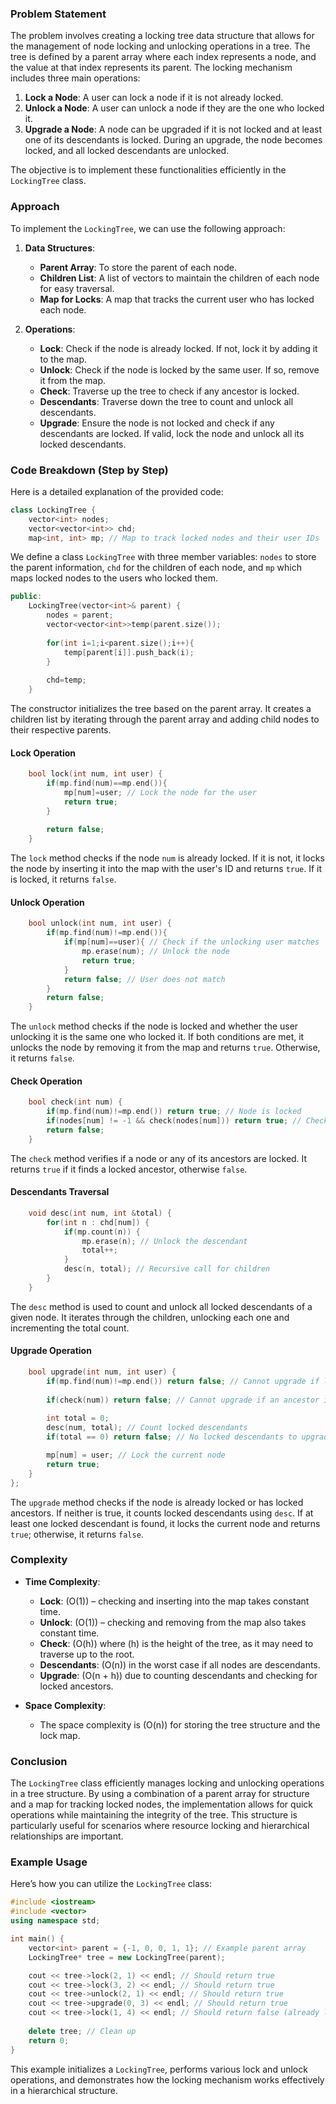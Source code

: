 ### Problem Statement

The problem involves creating a locking tree data structure that allows for the management of node locking and unlocking operations in a tree. The tree is defined by a parent array where each index represents a node, and the value at that index represents its parent. The locking mechanism includes three main operations:
1. **Lock a Node**: A user can lock a node if it is not already locked.
2. **Unlock a Node**: A user can unlock a node if they are the one who locked it.
3. **Upgrade a Node**: A node can be upgraded if it is not locked and at least one of its descendants is locked. During an upgrade, the node becomes locked, and all locked descendants are unlocked.

The objective is to implement these functionalities efficiently in the `LockingTree` class.

### Approach

To implement the `LockingTree`, we can use the following approach:

1. **Data Structures**:
   - **Parent Array**: To store the parent of each node.
   - **Children List**: A list of vectors to maintain the children of each node for easy traversal.
   - **Map for Locks**: A map that tracks the current user who has locked each node.

2. **Operations**:
   - **Lock**: Check if the node is already locked. If not, lock it by adding it to the map.
   - **Unlock**: Check if the node is locked by the same user. If so, remove it from the map.
   - **Check**: Traverse up the tree to check if any ancestor is locked.
   - **Descendants**: Traverse down the tree to count and unlock all descendants.
   - **Upgrade**: Ensure the node is not locked and check if any descendants are locked. If valid, lock the node and unlock all its locked descendants.

### Code Breakdown (Step by Step)

Here is a detailed explanation of the provided code:

```cpp
class LockingTree {
    vector<int> nodes;
    vector<vector<int>> chd;
    map<int, int> mp; // Map to track locked nodes and their user IDs
```
We define a class `LockingTree` with three member variables: `nodes` to store the parent information, `chd` for the children of each node, and `mp` which maps locked nodes to the users who locked them.

```cpp
public:
    LockingTree(vector<int>& parent) {
        nodes = parent;
        vector<vector<int>>temp(parent.size());
        
        for(int i=1;i<parent.size();i++){
            temp[parent[i]].push_back(i);
        }
        
        chd=temp;
    }
```
The constructor initializes the tree based on the parent array. It creates a children list by iterating through the parent array and adding child nodes to their respective parents.

#### Lock Operation

```cpp
    bool lock(int num, int user) {
        if(mp.find(num)==mp.end()){
            mp[num]=user; // Lock the node for the user
            return true;
        }
        
        return false;
    }
```
The `lock` method checks if the node `num` is already locked. If it is not, it locks the node by inserting it into the map with the user's ID and returns `true`. If it is locked, it returns `false`.

#### Unlock Operation

```cpp
    bool unlock(int num, int user) {
        if(mp.find(num)!=mp.end()){
            if(mp[num]==user){ // Check if the unlocking user matches
                mp.erase(num); // Unlock the node
                return true;
            }
            return false; // User does not match
        }
        return false;        
    }
```
The `unlock` method checks if the node is locked and whether the user unlocking it is the same one who locked it. If both conditions are met, it unlocks the node by removing it from the map and returns `true`. Otherwise, it returns `false`.

#### Check Operation

```cpp
    bool check(int num) {
        if(mp.find(num)!=mp.end()) return true; // Node is locked
        if(nodes[num] != -1 && check(nodes[num])) return true; // Check parent
        return false;
    }
```
The `check` method verifies if a node or any of its ancestors are locked. It returns `true` if it finds a locked ancestor, otherwise `false`.

#### Descendants Traversal

```cpp
    void desc(int num, int &total) {
        for(int n : chd[num]) {
            if(mp.count(n)) {
                mp.erase(n); // Unlock the descendant
                total++;
            }
            desc(n, total); // Recursive call for children
        }
    }
```
The `desc` method is used to count and unlock all locked descendants of a given node. It iterates through the children, unlocking each one and incrementing the total count.

#### Upgrade Operation

```cpp
    bool upgrade(int num, int user) {
        if(mp.find(num)!=mp.end()) return false; // Cannot upgrade if locked
        
        if(check(num)) return false; // Cannot upgrade if an ancestor is locked
        
        int total = 0;
        desc(num, total); // Count locked descendants
        if(total == 0) return false; // No locked descendants to upgrade

        mp[num] = user; // Lock the current node
        return true;
    }
};
```
The `upgrade` method checks if the node is already locked or has locked ancestors. If neither is true, it counts locked descendants using `desc`. If at least one locked descendant is found, it locks the current node and returns `true`; otherwise, it returns `false`.

### Complexity

- **Time Complexity**: 
  - **Lock**: \(O(1)\) – checking and inserting into the map takes constant time.
  - **Unlock**: \(O(1)\) – checking and removing from the map also takes constant time.
  - **Check**: \(O(h)\) where \(h\) is the height of the tree, as it may need to traverse up to the root.
  - **Descendants**: \(O(n)\) in the worst case if all nodes are descendants.
  - **Upgrade**: \(O(n + h)\) due to counting descendants and checking for locked ancestors.

- **Space Complexity**: 
  - The space complexity is \(O(n)\) for storing the tree structure and the lock map.

### Conclusion

The `LockingTree` class efficiently manages locking and unlocking operations in a tree structure. By using a combination of a parent array for structure and a map for tracking locked nodes, the implementation allows for quick operations while maintaining the integrity of the tree. This structure is particularly useful for scenarios where resource locking and hierarchical relationships are important.

### Example Usage

Here’s how you can utilize the `LockingTree` class:

```cpp
#include <iostream>
#include <vector>
using namespace std;

int main() {
    vector<int> parent = {-1, 0, 0, 1, 1}; // Example parent array
    LockingTree* tree = new LockingTree(parent);

    cout << tree->lock(2, 1) << endl; // Should return true
    cout << tree->lock(3, 2) << endl; // Should return true
    cout << tree->unlock(2, 1) << endl; // Should return true
    cout << tree->upgrade(0, 3) << endl; // Should return true
    cout << tree->lock(1, 4) << endl; // Should return false (already locked)
    
    delete tree; // Clean up
    return 0;
}
```

This example initializes a `LockingTree`, performs various lock and unlock operations, and demonstrates how the locking mechanism works effectively in a hierarchical structure.